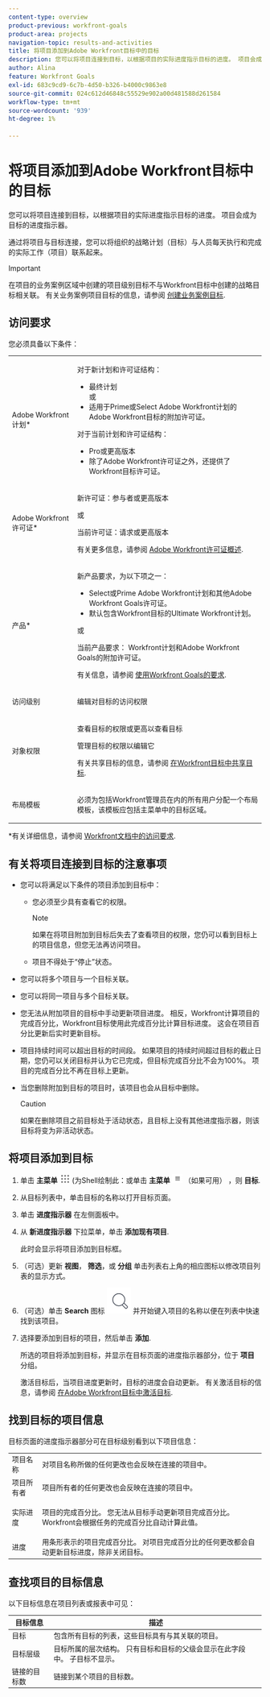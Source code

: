 ```yaml
---
content-type: overview
product-previous: workfront-goals
product-area: projects
navigation-topic: results-and-activities
title: 将项目添加到Adobe Workfront目标中的目标
description: 您可以将项目连接到目标，以根据项目的实际进度指示目标的进度。 项目会成为目标的进度指示器。
author: Alina
feature: Workfront Goals
exl-id: 683c9cd9-6c7b-4d50-b326-b4000c9863e8
source-git-commit: 024c612d46848c55529e902a00d481588d261584
workflow-type: tm+mt
source-wordcount: '939'
ht-degree: 1%

---
```


# 将项目添加到Adobe Workfront目标中的目标

<!--
THIS MIGHT NEED TO BE RENAMED BECAUSE THERE WILL BE OTHER OBJECTS CONNECTED TO GOALS IN THE FUTURE
-->

您可以将项目连接到目标，以根据项目的实际进度指示目标的进度。 项目会成为目标的进度指示器。

通过将项目与目标连接，您可以将组织的战略计划（目标）与人员每天执行和完成的实际工作（项目）联系起来。

>[!IMPORTANT]
>
>在项目的业务案例区域中创建的项目级别目标不与Workfront目标中创建的战略目标相关联。 有关业务案例项目目标的信息，请参阅 [创建业务案例目标](../../manage-work/projects/define-a-business-case/create-business-case-goals.md).


## 访问要求

您必须具备以下条件：

<table style="table-layout:auto">
<col>
</col>
<col>
</col>
<tbody>
 <tr> 
   <td role="rowheader">Adobe Workfront计划*</td> 
   <td> 
   <p>对于新计划和许可证结构：
  <ul><li>最终计划 </li>
  或
  <li>适用于Prime或Select Adobe Workfront计划的Adobe Workfront目标的附加许可证。 </li></ul> </p>
<p>对于当前计划和许可证结构： 
<ul><li> Pro或更高版本 </li>
  <li>除了Adobe Workfront许可证之外，还提供了Workfront目标许可证。</li></ul></p>
   </td> 
  </tr>
 <tr>
 <td role="rowheader">Adobe Workfront许可证*</td>
 <td>
 <p>新许可证：参与者或更高版本</p>
 或
 <p>当前许可证：请求或更高版本</p> <p>有关更多信息，请参阅 <a href="../../administration-and-setup/add-users/access-levels-and-object-permissions/wf-licenses.md" class="MCXref xref">Adobe Workfront许可证概述</a>.</p> </td>
 </tr>
 <tr>
 <td role="rowheader">产品*</td>
 <td>
 <p> 新产品要求，为以下项之一： </p>
<ul>
<li>Select或Prime Adobe Workfront计划和其他Adobe Workfront Goals许可证。</li>
<li>默认包含Workfront目标的Ultimate Workfront计划。 </li></ul>
 <p>或</p>
 <p>当前产品要求： Workfront计划和Adobe Workfront Goals的附加许可证。 </p> <p>有关信息，请参阅 <a href="../../workfront-goals/goal-management/access-needed-for-wf-goals.md" class="MCXref xref">使用Workfront Goals的要求</a>. </p> </td>
 </tr>
 <tr>
 <td role="rowheader">访问级别</td>
 <td> <p>编辑对目标的访问权限</p> </td>
 </tr>
 <tr data-mc-conditions="">
 <td role="rowheader">对象权限</td>
 <td>
  <div>
  <p>查看目标的权限或更高以查看目标</p>
  <p>管理目标的权限以编辑它</p>
  <p>有关共享目标的信息，请参阅 <a href="../../workfront-goals/workfront-goals-settings/share-a-goal.md" class="MCXref xref">在Workfront目标中共享目标</a>. </p>
  </div> </td>
 </tr>
 <tr>
   <td role="rowheader"><p>布局模板</p></td>
   <td> <p>必须为包括Workfront管理员在内的所有用户分配一个布局模板，该模板应包括主菜单中的目标区域。 </p>  
</td>
  </tr>
</tbody>
</table>

*有关详细信息，请参阅 [Workfront文档中的访问要求](/help/quicksilver/administration-and-setup/add-users/access-levels-and-object-permissions/access-level-requirements-in-documentation.md).

## 有关将项目连接到目标的注意事项

* 您可以将满足以下条件的项目添加到目标中：

   * 您必须至少具有查看它的权限。

     >[!NOTE]
     >
     >如果在将项目附加到目标后失去了查看项目的权限，您仍可以看到目标上的项目信息，但您无法再访问项目。

   * 项目不得处于“停止”状态。

* 您可以将多个项目与一个目标关联。
* 您可以将同一项目与多个目标关联。
* 您无法从附加项目的目标中手动更新项目进度。 相反，Workfront计算项目的完成百分比，Workfront目标使用此完成百分比计算目标进度。 这会在项目百分比更新后实时更新目标。
* 项目持续时间可以超出目标的时间段。 如果项目的持续时间超过目标的截止日期，您仍可以关闭目标并认为它已完成，但目标完成百分比不会为100%。 项目的完成百分比不再在目标上更新。

<!--this is no longer visible in the new redesigned interface for goals: logged a bug for this: https://experience.adobe.com/#/@adobeinternalworkfront/so:hub-Hub/workfront/issue/63ceb049000080d30022aab9a359f6f1/updates - but confirmed that this will not be brought back at least for now - Jan 2023. 

There is an indication on the goal list that the project no longer updates progress for the goal.

  ![](assets/goal-closed-project-active-warning-goal-list-350x94.png)
-->

* 当您删除附加到目标的项目时，该项目也会从目标中删除。

  >[!CAUTION]
  >
  >如果在删除项目之前目标处于活动状态，且目标上没有其他进度指示器，则该目标将变为非活动状态。


## 将项目添加到目标

1. 单击 **主菜单** ![](assets/main-menu-icon.png) (为Shell绘制此：或单击 **主菜单** ![](assets/three-line-main-menu-icon.png) （如果可用） ，则 **目标**.
1. 从目标列表中，单击目标的名称以打开目标页面。
1. 单击 **进度指示器** 在左侧面板中。
1. 从 **新进度指示器** 下拉菜单，单击 **添加现有项目**.

   此时会显示将项目添加到目标框。
1. （可选）更新 **视图**， **筛选**，或 **分组** 单击列表右上角的相应图标以修改项目列表的显示方式。
1. （可选）单击 **Search** 图标 ![](assets/search-icon.png) 并开始键入项目的名称以便在列表中快速找到该项目。
1. 选择要添加到目标的项目，然后单击 **添加**.

   所选的项目将添加到目标，并显示在目标页面的进度指示器部分，位于 **项目** 分组。

   激活目标后，当项目进度更新时，目标的进度会自动更新。 有关激活目标的信息，请参阅 [在Adobe Workfront目标中激活目标](../goal-management/activate-goals.md).

## 找到目标的项目信息

<p>
目标页面的进度指示器部分可在目标级别看到以下项目信息：

</p>

<table>
  <tr>
   <td>项目名称
   </td>
   <td>对项目名称所做的任何更改也会反映在连接的项目中。
   </td>
  </tr>
  <tr>
   <td>项目所有者
   </td>
   <td>项目所有者的任何更改也会反映在连接的项目中。
   </td>
  </tr>
    <tr>
   <td>实际进度
   </td>
   <td> <p>项目的完成百分比。 您无法从目标手动更新项目完成百分比。 Workfront会根据任务的完成百分比自动计算此值。 </p>
   </td>
  </tr>
  <tr>
   <td>进度
   </td>
   <td>用条形表示的项目完成百分比。 对项目完成百分比的任何更改都会自动更新目标进度，除非关闭目标。
   </td>
  </tr>

</table>

## 查找项目的目标信息

以下目标信息在项目列表或报表中可见：

| 目标信息 | 描述 |
|---|---|
| 目标 | 包含所有目标的列表，这些目标具有与其关联的项目。 |
| 目标层级 | 目标所属的层次结构。 只有目标和目标的父级会显示在此字段中。 子目标不显示。 |
| 链接的目标数 | 链接到某个项目的目标数。 |
